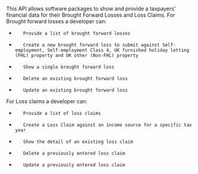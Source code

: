 This API allows software packages to show and provide a taxpayers’ financial data for their Brought Forward Losses and Loss Claims. 
For Brought forward losses a developer can:

*        Provide a list of brought forward losses
*        Create a new brought forward loss to submit against Self-employment, Self-employment Class 4, UK furnished holiday letting (FHL) property and UK other (Non-FHL) property
*        Show a single brought forward loss
*        Delete an existing brought forward loss
*        Update an existing brought forward loss
 
For Loss claims a developer can:

*        Provide a list of loss claims
*        Create a Loss Claim against an income source for a specific tax year
*        Show the detail of an existing loss claim
*        Delete a previously entered loss claim
*        Update a previously entered loss claim